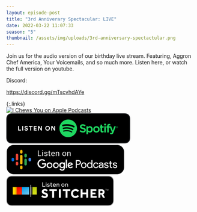 ```yaml
---
layout: episode-post
title: "3rd Anniverary Spectacular: LIVE"
date: 2022-03-22 11:07:33
season: "5"
thumbnail: /assets/img/uploads/3rd-anniversary-spectactular.png
---
```

Join us for the audio version of our birthday live stream. Featuring, Aggron Chef America, Your Voicemails, and so much more. Listen here, or watch the full version on youtube.

Discord:

<https://discord.gg/mTscvhdAYe>

{:.links}  
[![I Chews You on Apple Podcasts](https://linkmaker.itunes.apple.com/en-us/badge-lrg.svg?releaseDate=2019-04-16T00:00:00Z&kind=podcast&bubble=podcasts)](https://podcasts.apple.com/us/podcast/3rd-anniversary-spectacular-live/id1455409177?i=1000554859310)  [![I Chews You on Spotify](/assets/img/uploads/spotify-badge-button.svg)](https://open.spotify.com/episode/0esGVZe0RLEu4sJqUt6YMw?si=9e0c8dc737584ba5)  [![I Chews You on Google Podcasts](/assets/img/uploads/google-podcasts-badge-button.svg)](https://podcasts.google.com/feed/aHR0cHM6Ly9pY2hld3N5b3UubGlic3luLmNvbS9yc3M/episode/MWMzZjNhNTctZGIyNS00NjQ5LTk3ZTMtN2Y2ZWY3OTYxNDJj?sa=X&ved=0CAUQkfYCahcKEwjw79DK8-v2AhUAAAAAHQAAAAAQAQ)  [![I Chews You on Stitcher](/assets/img/uploads/stitcher-badge-button.svg)](https://www.stitcher.com/s?eid=91399191)